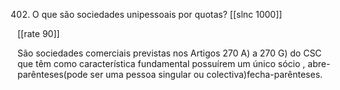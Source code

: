 402. O que  são sociedades unipessoais  por  quotas?
[[slnc 1000]]

[[rate 90]]

São  sociedades  comerciais  previstas  nos  Artigos  270 A)  a  270 G)  do  CSC  que  têm  como característica  fundamental  possuírem  um  único  sócio  , abre-parênteses(pode  ser  uma  pessoa  singular  ou colectiva)fecha-parênteses.
